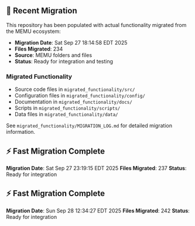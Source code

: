 
## 🔄 Recent Migration

This repository has been populated with actual functionality migrated from the MEMU ecosystem:

- **Migration Date**: Sat Sep 27 18:14:58 EDT 2025
- **Files Migrated**:      234
- **Source**: MEMU folders and files
- **Status**: Ready for integration and testing

### Migrated Functionality
- Source code files in `migrated_functionality/src/`
- Configuration files in `migrated_functionality/config/`
- Documentation in `migrated_functionality/docs/`
- Scripts in `migrated_functionality/scripts/`
- Data files in `migrated_functionality/data/`

See `migrated_functionality/MIGRATION_LOG.md` for detailed migration information.


## ⚡ Fast Migration Complete

**Migration Date**: Sat Sep 27 23:19:15 EDT 2025
**Files Migrated**:      237
**Status**: Ready for integration


## ⚡ Fast Migration Complete

**Migration Date**: Sun Sep 28 12:34:27 EDT 2025
**Files Migrated**:      242
**Status**: Ready for integration

